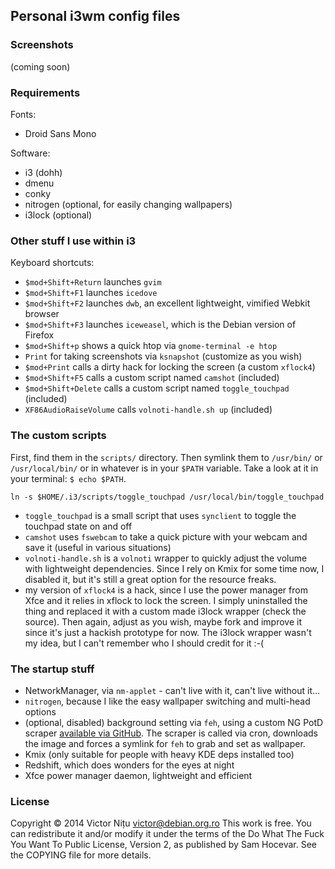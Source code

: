 ## Personal i3wm config files

### Screenshots

(coming soon)


### Requirements

Fonts:

* Droid Sans Mono

Software:

* i3 (dohh)
* dmenu
* conky
* nitrogen (optional, for easily changing wallpapers)
* i3lock (optional)


### Other stuff I use within i3

Keyboard shortcuts:

* `$mod+Shift+Return` launches `gvim`
* `$mod+Shift+F1` launches `icedove`
* `$mod+Shift+F2` launches `dwb`, an excellent lightweight, vimified Webkit browser
* `$mod+Shift+F3` launches `iceweasel`, which is the Debian version of Firefox
* `$mod+Shift+p` shows a quick htop via `gnome-terminal -e htop`
* `Print` for taking screenshots via `ksnapshot` (customize as you wish)
* `$mod+Print` calls a dirty hack for locking the screen (a custom `xflock4`)
* `$mod+Shift+F5` calls a custom script named `camshot` (included)
* `$mod+Shift+Delete` calls a custom script named `toggle_touchpad` (included)
* `XF86AudioRaiseVolume` calls `volnoti-handle.sh up` (included)


### The custom scripts

First, find them in the `scripts/` directory. Then symlink them to `/usr/bin/`
or `/usr/local/bin/` or in whatever is in your `$PATH` variable. Take a look at
it in your terminal: `$ echo $PATH`.

    ln -s $HOME/.i3/scripts/toggle_touchpad /usr/local/bin/toggle_touchpad

* `toggle_touchpad` is a small script that uses `synclient` to toggle the
  touchpad state on and off
* `camshot` uses `fswebcam` to take a quick picture with your webcam and save
  it (useful in various situations)
* `volnoti-handle.sh` is a `volnoti` wrapper to quickly adjust the volume with
  lightweight dependencies. Since I rely on Kmix for some time now, I disabled
  it, but it's still a great option for the resource freaks.
* my version of `xflock4` is a hack, since I use the power manager from Xfce
  and it relies in xflock to lock the screen. I simply uninstalled the thing
  and replaced it with a custom made i3lock wrapper (check the source). Then
  again, adjust as you wish, maybe fork and improve it since it's just a
  hackish prototype for now. The i3lock wrapper wasn't my idea, but I can't
  remember who I should credit for it :-(


### The startup stuff

* NetworkManager, via `nm-applet` - can't live with it, can't live without
  it...
* `nitrogen`, because I like the easy wallpaper switching and multi-head
  options
* (optional, disabled) background setting via `feh`, using a custom NG PotD
  scraper [available via GitHub](https://github.com:nightsh/natgeo-wallpaper).
  The scraper is called via cron, downloads the image and forces a symlink for
  `feh` to grab and set as wallpaper.
* Kmix (only suitable for people with heavy KDE deps installed too)
* Redshift, which does wonders for the eyes at night
* Xfce power manager daemon, lightweight and efficient


### License

Copyright © 2014 Victor Nițu <victor@debian.org.ro>
This work is free. You can redistribute it and/or modify it under the
terms of the Do What The Fuck You Want To Public License, Version 2,
as published by Sam Hocevar. See the COPYING file for more details.
